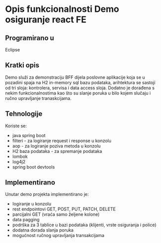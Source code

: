 # Opis funkcionalnosti Demo osiguranje react FE 

## Programirano u 

Eclipse

## Kratki opis

Demo služi za demonstraciju BFF dijela poslovne aplikacije koja se u pozadini spaja na H2 in-memory sql bazu podataka, arihtektura se sastoji od tri sloja: kontrolera, servisa i data access sloja. Dodatno je dorađena s nekim funkcionalnostima kao što su slanje poruka u bilo kojem slučaju i ručno upravljanje tranaskcijama.

## Tehnologije

Koriste se:
- java spring boot
- filteri - za logiranje request i response u konzolu
- aop - za logiranje poziva metoda u konzolu 
- H2 baza podataka - za spremanje podataka
- lombok
- log4j2
- spring boot devtools

## Implementirano

Unutar demo projekta implementirano je:
- logiranje u konzolu 
- rest endpointovi GET, POST, PUT, PATCH, DELETE
- parcijalni GET (vraća samo željene kolone)
- data pagging
- podrška za 3 tablice u bazi podataka (klijenti, vrste osiguranja i police)
- dodatna dorada slanja poruka
- mogućnost ručnog upravljanja transakcijama

